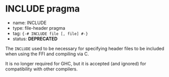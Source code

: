 # INCLUDE pragma

- name: INCLUDE
- type: file-header pragma
- tag: `{-# INCLUDE file [, file] #-}`
- status: __DEPRECATED__

The `INCLUDE` used to be necessary for specifying header files to be included when using the FFI and compiling via C.

It is no longer required for GHC, but it is accepted (and ignored) for compatibility with other compilers.
